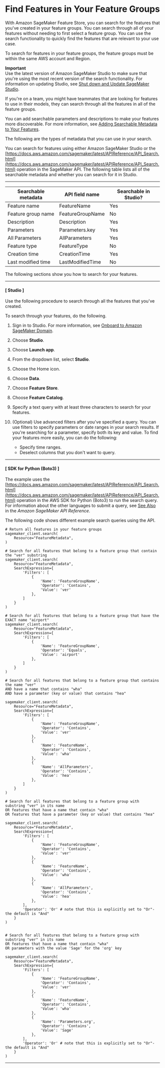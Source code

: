 # Find Features in Your Feature Groups<a name="feature-store-search-metadata"></a>

With Amazon SageMaker Feature Store, you can search for the features that you've created in your feature groups\. You can search through all of your features without needing to first select a feature group\. You can use the search functionality to quickly find the features that are relevant to your use case\.

To search for features in your feature groups, the feature groups must be within the same AWS account and Region\.

**Important**  
Use the latest version of Amazon SageMaker Studio to make sure that you're using the most recent version of the search functionality\. For information on updating Studio, see [Shut down and Update SageMaker Studio](studio-tasks-update-studio.md)\.

If you're on a team, you might have teammates that are looking for features to use in their models, they can search through all the features in all of the feature groups\.

You can add searchable parameters and descriptions to make your features more discoverable\. For more information, see [Adding Searchable Metadata to Your Features](feature-store-add-metadata.md)\.

The following are the types of metadata that you can use in your search\.

You can search for features using either Amazon SageMaker Studio or the [https://docs.aws.amazon.com/sagemaker/latest/APIReference/API_Search.html](https://docs.aws.amazon.com/sagemaker/latest/APIReference/API_Search.html) operation in the SageMaker API\. The following table lists all of the searchable metadata and whether you can search for it in Studio\.


****  

| Searchable metadata | API field name | Searchable in Studio? | 
| --- | --- | --- | 
| Feature name | FeatureName | Yes | 
| Feature group name | FeatureGroupName | No | 
| Description | Description | Yes | 
| Parameters | Parameters\.key | Yes | 
| All Parameters | AllParameters | Yes | 
| Feature type | FeatureType | No | 
| Creation time | CreationTime | Yes | 
| Last modified time | LastModifiedTime | No | 

The following sections show you how to search for your features\. 

------
#### [ Studio ]

Use the following procedure to search through all the features that you've created\.

To search through your features, do the following\.

1. Sign in to Studio\. For more information, see [Onboard to Amazon SageMaker Domain](gs-studio-onboard.md)\.

1. Choose **Studio**\.

1. Choose **Launch app**\.

1. From the dropdown list, select **Studio**\.

1. Choose the Home icon\.

1. Choose **Data**\.

1. Choose **Feature Store**\.

1. Choose **Feature Catalog**\.

1. Specify a text query with at least three characters to search for your features\.

1. \(Optional\) Use advanced filters after you've specified a query\. You can use filters to specify parameters or date ranges in your search results\. If you're searching for a parameter, specify both its key and value\. To find your features more easily, you can do the following:
   + Specify time ranges\.
   + Deselect columns that you don't want to query\.

------
#### [ SDK for Python \(Boto3\) ]

The example uses the [https://docs.aws.amazon.com/sagemaker/latest/APIReference/API_Search.html](https://docs.aws.amazon.com/sagemaker/latest/APIReference/API_Search.html) operation in the AWS SDK for Python \(Boto3\) to run the search query\. For information about the other languages to submit a query, see [See Also](https://docs.aws.amazon.com/sagemaker/latest/APIReference/API_Search.html#API_Search_SeeAlso) in the *Amazon SageMaker API Reference*\.

The following code shows different example search queries using the API\.

```
# Return all features in your feature groups
sagemaker_client.search(
    Resource="FeatureMetadata",
)  

# Search for all features that belong to a feature group that contain the "ver" substring
sagemaker_client.search(
    Resource="FeatureMetadata",
    SearchExpression={
        'Filters': [
            {
                'Name': 'FeatureGroupName',
                'Operator': 'Contains',
                'Value': 'ver'
            },
        ]
    }
)

# Search for all features that belong to a feature group that have the EXACT name "airport"
sagemaker_client.search(
    Resource="FeatureMetadata",
    SearchExpression={
        'Filters': [
            {
                'Name': 'FeatureGroupName',
                'Operator': 'Equals',
                'Value': 'airport'
            },
        ]
    }
)

# Search for all features that belong to a feature group that contains the name "ver"
AND have a name that contains "wha"
AND have a parameter (key or value) that contains "hea"

sagemaker_client.search(
    Resource="FeatureMetadata",
    SearchExpression={
        'Filters': [
            {
                'Name': 'FeatureGroupName',
                'Operator': 'Contains',
                'Value': 'ver'
            },
            {
                'Name': 'FeatureName',
                'Operator': 'Contains',
                'Value': 'wha'
            },
            {
                'Name': 'AllParameters', 
                'Operator': 'Contains',
                'Value': 'hea'
            },
        ]
    }
)  

# Search for all features that belong to a feature group with substring "ver" in its name
OR features that have a name that contain "wha"
OR features that have a parameter (key or value) that contains "hea"

sagemaker_client.search(
    Resource="FeatureMetadata",
    SearchExpression={
        'Filters': [
            {
                'Name': 'FeatureGroupName',
                'Operator': 'Contains',
                'Value': 'ver'
            },
            {
                'Name': 'FeatureName',
                'Operator': 'Contains',
                'Value': 'wha'
            },
            {
                'Name': 'AllParameters', 
                'Operator': 'Contains',
                'Value': 'hea'
            },
        ],
        'Operator': 'Or' # note that this is explicitly set to "Or"- the default is "And"
    }
)              


# Search for all features that belong to a feature group with substring "ver" in its name
OR features that have a name that contain "wha"
OR parameters with the value 'Sage' for the 'org' key

sagemaker_client.search(
    Resource="FeatureMetadata",
    SearchExpression={
        'Filters': [
            {
                'Name': 'FeatureGroupName',
                'Operator': 'Contains',
                'Value': 'ver'
            },
            {
                'Name': 'FeatureName',
                'Operator': 'Contains',
                'Value': 'wha'
            },
            {
                'Name': 'Parameters.org', 
                'Operator': 'Contains',
                'Value': 'Sage'
            },
        ],
        'Operator': 'Or' # note that this is explicitly set to "Or"- the default is "And"
    }
)
```

------